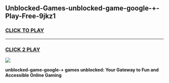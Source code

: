 
## Unblocked-Games-unblocked-game-google-+-Play-Free-9jkz1
<h3>
<a href="https://premium76.site?title=unblocked-game-google-+&ref=18A1">CLICK TO PLAY</a></h3>
<hr>

<h3>
<a href="https://premium76.site?title=unblocked-game-google-+&ref=18A1">CLICK 2 PLAY</a>
  
</h3>

<a href="https://premium76.site?title=unblocked-game-google-+&ref=18A1"><img src="https://clearcache.store/games.png"></a>


**unblocked-game-google-+ games unblocked: Your Gateway to Fun and Accessible Online Gaming**
